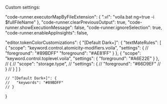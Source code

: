 Custom settings:  
  
  "code-runner.executorMapByFileExtension": {
    ".vl": "voila.bat ng=true -i $fullFileName"
  },
  "code-runner.clearPreviousOutput": true,
  "code-runner.showExecutionMessage": false,
  "code-runner.ignoreSelection": true,
  "code-runner.enableAppInsights": false,


  "editor.tokenColorCustomizations": {
    "[Default Dark+]": {
      "textMateRules": [
        {
          "scope": "keyword.control.atomicity-modifiers.voila",
          "settings": {
            // "foreground": "#89BDFF"
            "foreground": "#AE81FF"
          }
        },
        {
          "scope": "keyword.control.toplevel.voila",
          "settings": {
            "foreground": "#A6E22E"
          }
        },
        // {
        //   "scope": "storage.type",
        //   "settings": {
        //     "foreground": "#66D9EF"
        //   }
        // }
      ]
    }

    // "[Default Dark+]": {
    //   "keywords": "#89BDFF"
    // }
  }